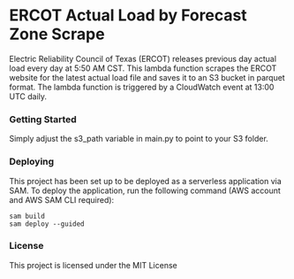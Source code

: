 # ERCOT Actual Load by Forecast Zone Scrape
Electric Reliability Council of Texas (ERCOT) releases previous day actual load every day at 5:50 AM CST. This lambda function scrapes the ERCOT website for the latest actual load file and saves it to an S3 bucket in parquet format. The lambda function is triggered by a CloudWatch event at 13:00 UTC daily.

### Getting Started
Simply adjust the s3_path variable in main.py to point to your S3 folder.

### Deploying
This project has been set up to be deployed as a serverless application via SAM. To deploy the application, run the following command (AWS account and AWS SAM CLI required):
```
sam build
sam deploy --guided
```

### License
This project is licensed under the MIT License